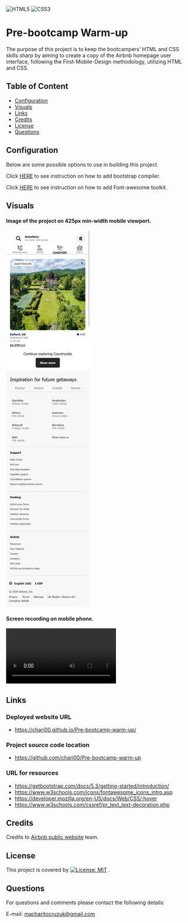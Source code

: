 ![HTML5](https://img.shields.io/badge/html5-%23E34F26.svg?style=for-the-badge&logo=html5&logoColor=white) ![CSS3](https://img.shields.io/badge/css3-%231572B6.svg?style=for-the-badge&logo=css3&logoColor=white)

# Pre-bootcamp Warm-up
The purpose of this project is to keep the bootcampers' HTML and CSS skills sharp by aiming to create a copy of the Airbnb homepage user interface, following the First-Mobile-Design methodology, utilizing HTML and CSS.

  ## Table of Content 
- [Configuration](#Configuration)
- [Visuals](#Visuals)
- [Links](#Links)
- [Credits](#Credits)
- [License](#License)
- [Questions](#Questions)

## Configuration 
Below are some possible options to use in building this project. 

Click [HERE](https://getbootstrap.com/docs/5.3/getting-started/introduction/) to see instruction on how to add bootstrap compiler.

Click [HERE](https://www.w3schools.com/icons/fontawesome_icons_intro.asp) to see instruction on how to add Font-awesome toolkit.

## Visuals

#### Image of the project on 425px min-width mobile viewport.
![425px min-width mobile viewport](assets/images/425px-mobile-view-port.png)

#### Screen recording on mobile phone.
<video src="assets/images/mobileview-recording.mp4" controls title="Title"></video>

## Links

### Deployed website URL
- https://chari00.github.io/Pre-bootcamp-warm-up/  

### Project source code location
- https://github.com/chari00/Pre-bootcamp-warm-up  

### URL for resources
- https://getbootstrap.com/docs/5.3/getting-started/introduction/ 
- https://www.w3schools.com/icons/fontawesome_icons_intro.asp 
- https://developer.mozilla.org/en-US/docs/Web/CSS/:hover 
- https://www.w3schools.com/cssref/pr_text_text-decoration.php 

## Credits
Credits to [Airbnb public website](https://www.airbnb.co.uk/) team.

## License
This project is covered by [![License: MIT](https://img.shields.io/badge/License-MIT-yellow.svg)](https://opensource.org/licenses/MIT) .

## Questions
For questions and comments please contact the following details:

E-mail: macharitocruzuk@gmail.com
  
